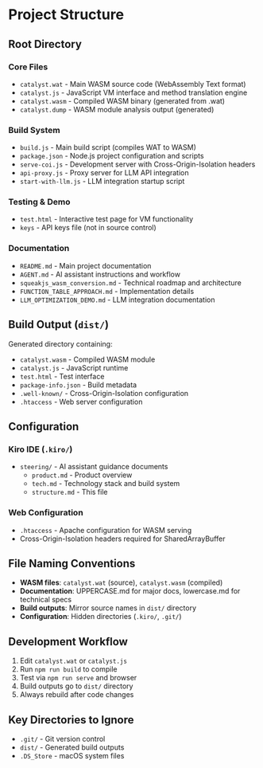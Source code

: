 # Project Structure

## Root Directory

### Core Files
- `catalyst.wat` - Main WASM source code (WebAssembly Text format)
- `catalyst.js` - JavaScript VM interface and method translation engine
- `catalyst.wasm` - Compiled WASM binary (generated from .wat)
- `catalyst.dump` - WASM module analysis output (generated)

### Build System
- `build.js` - Main build script (compiles WAT to WASM)
- `package.json` - Node.js project configuration and scripts
- `serve-coi.js` - Development server with Cross-Origin-Isolation headers
- `api-proxy.js` - Proxy server for LLM API integration
- `start-with-llm.js` - LLM integration startup script

### Testing & Demo
- `test.html` - Interactive test page for VM functionality
- `keys` - API keys file (not in source control)

### Documentation
- `README.md` - Main project documentation
- `AGENT.md` - AI assistant instructions and workflow
- `squeakjs_wasm_conversion.md` - Technical roadmap and architecture
- `FUNCTION_TABLE_APPROACH.md` - Implementation details
- `LLM_OPTIMIZATION_DEMO.md` - LLM integration documentation

## Build Output (`dist/`)

Generated directory containing:
- `catalyst.wasm` - Compiled WASM module
- `catalyst.js` - JavaScript runtime
- `test.html` - Test interface
- `package-info.json` - Build metadata
- `.well-known/` - Cross-Origin-Isolation configuration
- `.htaccess` - Web server configuration

## Configuration

### Kiro IDE (`.kiro/`)
- `steering/` - AI assistant guidance documents
  - `product.md` - Product overview
  - `tech.md` - Technology stack and build system
  - `structure.md` - This file

### Web Configuration
- `.htaccess` - Apache configuration for WASM serving
- Cross-Origin-Isolation headers required for SharedArrayBuffer

## File Naming Conventions

- **WASM files**: `catalyst.wat` (source), `catalyst.wasm` (compiled)
- **Documentation**: UPPERCASE.md for major docs, lowercase.md for technical specs
- **Build outputs**: Mirror source names in `dist/` directory
- **Configuration**: Hidden directories (`.kiro/`, `.git/`)

## Development Workflow

1. Edit `catalyst.wat` or `catalyst.js`
2. Run `npm run build` to compile
3. Test via `npm run serve` and browser
4. Build outputs go to `dist/` directory
5. Always rebuild after code changes

## Key Directories to Ignore

- `.git/` - Git version control
- `dist/` - Generated build outputs
- `.DS_Store` - macOS system files